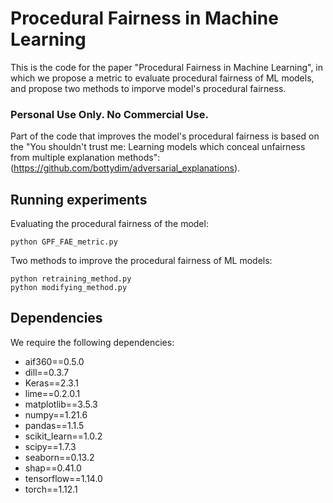 # Procedural Fairness in Machine Learning

This is the code for the paper "Procedural Fairness in Machine Learning", in which we propose a metric to evaluate procedural fairness of ML models, and propose two methods to imporve model's procedural fairness.

### Personal Use Only. No Commercial Use.

Part of the code that improves the model's procedural fairness is based on the "You shouldn't trust me: Learning models which conceal unfairness from multiple explanation methods": (https://github.com/bottydim/adversarial_explanations).
## Running experiments

Evaluating the procedural fairness of the model:

```
python GPF_FAE_metric.py
```
Two methods to improve the procedural fairness of ML models:

```
python retraining_method.py
python modifying_method.py
```

## Dependencies

We require the following dependencies:
- aif360==0.5.0
- dill==0.3.7
- Keras==2.3.1
- lime==0.2.0.1
- matplotlib==3.5.3
- numpy==1.21.6
- pandas==1.1.5
- scikit_learn==1.0.2
- scipy==1.7.3
- seaborn==0.13.2
- shap==0.41.0
- tensorflow==1.14.0
- torch==1.12.1
